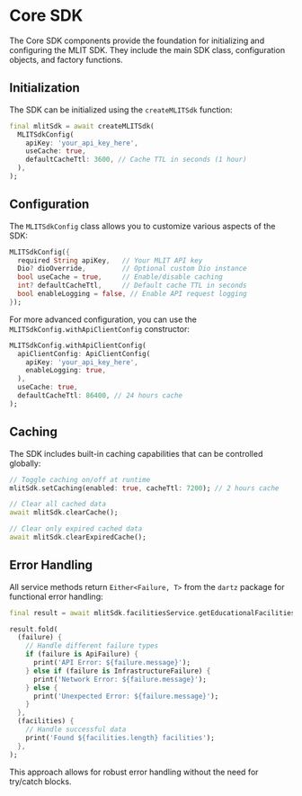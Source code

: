 # Core SDK

The Core SDK components provide the foundation for initializing and configuring the MLIT SDK. They include the main SDK class, configuration objects, and factory functions.

## Initialization

The SDK can be initialized using the `createMLITSdk` function:

```dart
final mlitSdk = await createMLITSdk(
  MLITSdkConfig(
    apiKey: 'your_api_key_here',
    useCache: true,
    defaultCacheTtl: 3600, // Cache TTL in seconds (1 hour)
  ),
);
```

## Configuration

The `MLITSdkConfig` class allows you to customize various aspects of the SDK:

```dart
MLITSdkConfig({
  required String apiKey,   // Your MLIT API key
  Dio? dioOverride,         // Optional custom Dio instance
  bool useCache = true,     // Enable/disable caching
  int? defaultCacheTtl,     // Default cache TTL in seconds
  bool enableLogging = false, // Enable API request logging
});
```

For more advanced configuration, you can use the `MLITSdkConfig.withApiClientConfig` constructor:

```dart
MLITSdkConfig.withApiClientConfig(
  apiClientConfig: ApiClientConfig(
    apiKey: 'your_api_key_here',
    enableLogging: true,
  ),
  useCache: true,
  defaultCacheTtl: 86400, // 24 hours cache
);
```

## Caching

The SDK includes built-in caching capabilities that can be controlled globally:

```dart
// Toggle caching on/off at runtime
mlitSdk.setCaching(enabled: true, cacheTtl: 7200); // 2 hours cache

// Clear all cached data
await mlitSdk.clearCache();

// Clear only expired cached data
await mlitSdk.clearExpiredCache();
```

## Error Handling

All service methods return `Either<Failure, T>` from the `dartz` package for functional error handling:

```dart
final result = await mlitSdk.facilitiesService.getEducationalFacilities(/* params */);

result.fold(
  (failure) {
    // Handle different failure types
    if (failure is ApiFailure) {
      print('API Error: ${failure.message}');
    } else if (failure is InfrastructureFailure) {
      print('Network Error: ${failure.message}');
    } else {
      print('Unexpected Error: ${failure.message}');
    }
  },
  (facilities) {
    // Handle successful data
    print('Found ${facilities.length} facilities');
  },
);
```

This approach allows for robust error handling without the need for try/catch blocks. 